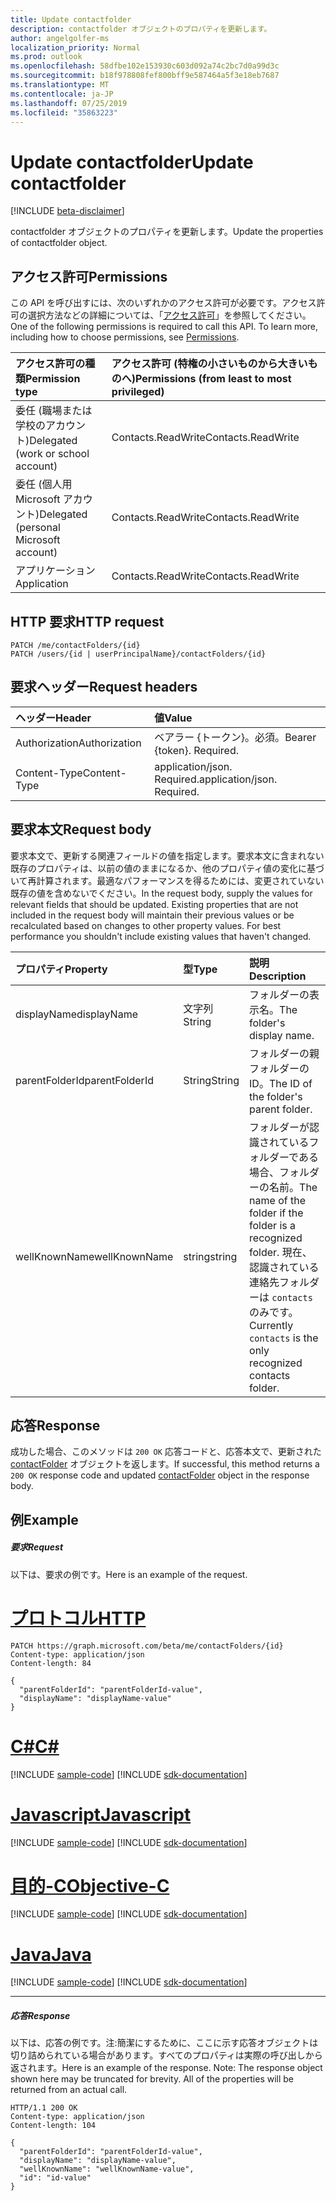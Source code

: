 ```yaml
---
title: Update contactfolder
description: contactfolder オブジェクトのプロパティを更新します。
author: angelgolfer-ms
localization_priority: Normal
ms.prod: outlook
ms.openlocfilehash: 58dfbe102e153930c603d092a74c2bc7d0a99d3c
ms.sourcegitcommit: b18f978808fef800bff9e587464a5f3e18eb7687
ms.translationtype: MT
ms.contentlocale: ja-JP
ms.lasthandoff: 07/25/2019
ms.locfileid: "35863223"
---
```

# <a name="update-contactfolder"></a><span data-ttu-id="6884d-103">Update contactfolder</span><span class="sxs-lookup"><span data-stu-id="6884d-103">Update contactfolder</span></span>

[!INCLUDE [beta-disclaimer](../../includes/beta-disclaimer.md)]

<span data-ttu-id="6884d-104">contactfolder オブジェクトのプロパティを更新します。</span><span class="sxs-lookup"><span data-stu-id="6884d-104">Update the properties of contactfolder object.</span></span>
## <a name="permissions"></a><span data-ttu-id="6884d-105">アクセス許可</span><span class="sxs-lookup"><span data-stu-id="6884d-105">Permissions</span></span>
<span data-ttu-id="6884d-p101">この API を呼び出すには、次のいずれかのアクセス許可が必要です。アクセス許可の選択方法などの詳細については、「[アクセス許可](/graph/permissions-reference)」を参照してください。</span><span class="sxs-lookup"><span data-stu-id="6884d-p101">One of the following permissions is required to call this API. To learn more, including how to choose permissions, see [Permissions](/graph/permissions-reference).</span></span>

|<span data-ttu-id="6884d-108">アクセス許可の種類</span><span class="sxs-lookup"><span data-stu-id="6884d-108">Permission type</span></span>      | <span data-ttu-id="6884d-109">アクセス許可 (特権の小さいものから大きいものへ)</span><span class="sxs-lookup"><span data-stu-id="6884d-109">Permissions (from least to most privileged)</span></span>              |
|:--------------------|:---------------------------------------------------------|
|<span data-ttu-id="6884d-110">委任 (職場または学校のアカウント)</span><span class="sxs-lookup"><span data-stu-id="6884d-110">Delegated (work or school account)</span></span> | <span data-ttu-id="6884d-111">Contacts.ReadWrite</span><span class="sxs-lookup"><span data-stu-id="6884d-111">Contacts.ReadWrite</span></span>    |
|<span data-ttu-id="6884d-112">委任 (個人用 Microsoft アカウント)</span><span class="sxs-lookup"><span data-stu-id="6884d-112">Delegated (personal Microsoft account)</span></span> | <span data-ttu-id="6884d-113">Contacts.ReadWrite</span><span class="sxs-lookup"><span data-stu-id="6884d-113">Contacts.ReadWrite</span></span>    |
|<span data-ttu-id="6884d-114">アプリケーション</span><span class="sxs-lookup"><span data-stu-id="6884d-114">Application</span></span> | <span data-ttu-id="6884d-115">Contacts.ReadWrite</span><span class="sxs-lookup"><span data-stu-id="6884d-115">Contacts.ReadWrite</span></span> |

## <a name="http-request"></a><span data-ttu-id="6884d-116">HTTP 要求</span><span class="sxs-lookup"><span data-stu-id="6884d-116">HTTP request</span></span>
<!-- { "blockType": "ignored" } -->
```http
PATCH /me/contactFolders/{id}
PATCH /users/{id | userPrincipalName}/contactFolders/{id}
```
## <a name="request-headers"></a><span data-ttu-id="6884d-117">要求ヘッダー</span><span class="sxs-lookup"><span data-stu-id="6884d-117">Request headers</span></span>
| <span data-ttu-id="6884d-118">ヘッダー</span><span class="sxs-lookup"><span data-stu-id="6884d-118">Header</span></span>       | <span data-ttu-id="6884d-119">値</span><span class="sxs-lookup"><span data-stu-id="6884d-119">Value</span></span> |
|:---------------|:--------|
| <span data-ttu-id="6884d-120">Authorization</span><span class="sxs-lookup"><span data-stu-id="6884d-120">Authorization</span></span>  | <span data-ttu-id="6884d-p102">ベアラー {トークン}。必須。</span><span class="sxs-lookup"><span data-stu-id="6884d-p102">Bearer {token}. Required.</span></span>  |
| <span data-ttu-id="6884d-123">Content-Type</span><span class="sxs-lookup"><span data-stu-id="6884d-123">Content-Type</span></span>  | <span data-ttu-id="6884d-p103">application/json. Required.</span><span class="sxs-lookup"><span data-stu-id="6884d-p103">application/json. Required.</span></span>  |

## <a name="request-body"></a><span data-ttu-id="6884d-126">要求本文</span><span class="sxs-lookup"><span data-stu-id="6884d-126">Request body</span></span>
<span data-ttu-id="6884d-p104">要求本文で、更新する関連フィールドの値を指定します。要求本文に含まれない既存のプロパティは、以前の値のままになるか、他のプロパティ値の変化に基づいて再計算されます。最適なパフォーマンスを得るためには、変更されていない既存の値を含めないでください。</span><span class="sxs-lookup"><span data-stu-id="6884d-p104">In the request body, supply the values for relevant fields that should be updated. Existing properties that are not included in the request body will maintain their previous values or be recalculated based on changes to other property values. For best performance you shouldn't include existing values that haven't changed.</span></span>

| <span data-ttu-id="6884d-130">プロパティ</span><span class="sxs-lookup"><span data-stu-id="6884d-130">Property</span></span>     | <span data-ttu-id="6884d-131">型</span><span class="sxs-lookup"><span data-stu-id="6884d-131">Type</span></span>   |<span data-ttu-id="6884d-132">説明</span><span class="sxs-lookup"><span data-stu-id="6884d-132">Description</span></span>|
|:---------------|:--------|:----------|
|<span data-ttu-id="6884d-133">displayName</span><span class="sxs-lookup"><span data-stu-id="6884d-133">displayName</span></span>|<span data-ttu-id="6884d-134">文字列</span><span class="sxs-lookup"><span data-stu-id="6884d-134">String</span></span>|<span data-ttu-id="6884d-135">フォルダーの表示名。</span><span class="sxs-lookup"><span data-stu-id="6884d-135">The folder's display name.</span></span>|
|<span data-ttu-id="6884d-136">parentFolderId</span><span class="sxs-lookup"><span data-stu-id="6884d-136">parentFolderId</span></span>|<span data-ttu-id="6884d-137">String</span><span class="sxs-lookup"><span data-stu-id="6884d-137">String</span></span>|<span data-ttu-id="6884d-138">フォルダーの親フォルダーの ID。</span><span class="sxs-lookup"><span data-stu-id="6884d-138">The ID of the folder's parent folder.</span></span>|
|<span data-ttu-id="6884d-139">wellKnownName</span><span class="sxs-lookup"><span data-stu-id="6884d-139">wellKnownName</span></span>|<span data-ttu-id="6884d-140">string</span><span class="sxs-lookup"><span data-stu-id="6884d-140">string</span></span>|<span data-ttu-id="6884d-141">フォルダーが認識されているフォルダーである場合、フォルダーの名前。</span><span class="sxs-lookup"><span data-stu-id="6884d-141">The name of the folder if the folder is a recognized folder.</span></span> <span data-ttu-id="6884d-142">現在、認識されている連絡先フォルダーは `contacts` のみです。</span><span class="sxs-lookup"><span data-stu-id="6884d-142">Currently `contacts` is the only recognized contacts folder.</span></span>|

## <a name="response"></a><span data-ttu-id="6884d-143">応答</span><span class="sxs-lookup"><span data-stu-id="6884d-143">Response</span></span>

<span data-ttu-id="6884d-144">成功した場合、このメソッドは `200 OK` 応答コードと、応答本文で、更新された [contactFolder](../resources/contactfolder.md) オブジェクトを返します。</span><span class="sxs-lookup"><span data-stu-id="6884d-144">If successful, this method returns a `200 OK` response code and updated [contactFolder](../resources/contactfolder.md) object in the response body.</span></span>
## <a name="example"></a><span data-ttu-id="6884d-145">例</span><span class="sxs-lookup"><span data-stu-id="6884d-145">Example</span></span>
##### <a name="request"></a><span data-ttu-id="6884d-146">要求</span><span class="sxs-lookup"><span data-stu-id="6884d-146">Request</span></span>
<span data-ttu-id="6884d-147">以下は、要求の例です。</span><span class="sxs-lookup"><span data-stu-id="6884d-147">Here is an example of the request.</span></span>

# <a name="httptabhttp"></a>[<span data-ttu-id="6884d-148">プロトコル</span><span class="sxs-lookup"><span data-stu-id="6884d-148">HTTP</span></span>](#tab/http)
<!-- {
  "blockType": "request",
  "name": "update_contactfolder"
}-->
```http
PATCH https://graph.microsoft.com/beta/me/contactFolders/{id}
Content-type: application/json
Content-length: 84

{
  "parentFolderId": "parentFolderId-value",
  "displayName": "displayName-value"
}
```
# <a name="ctabcsharp"></a>[<span data-ttu-id="6884d-149">C#</span><span class="sxs-lookup"><span data-stu-id="6884d-149">C#</span></span>](#tab/csharp)
[!INCLUDE [sample-code](../includes/snippets/csharp/update-contactfolder-csharp-snippets.md)]
[!INCLUDE [sdk-documentation](../includes/snippets/snippets-sdk-documentation-link.md)]

# <a name="javascripttabjavascript"></a>[<span data-ttu-id="6884d-150">Javascript</span><span class="sxs-lookup"><span data-stu-id="6884d-150">Javascript</span></span>](#tab/javascript)
[!INCLUDE [sample-code](../includes/snippets/javascript/update-contactfolder-javascript-snippets.md)]
[!INCLUDE [sdk-documentation](../includes/snippets/snippets-sdk-documentation-link.md)]

# <a name="objective-ctabobjc"></a>[<span data-ttu-id="6884d-151">目的-C</span><span class="sxs-lookup"><span data-stu-id="6884d-151">Objective-C</span></span>](#tab/objc)
[!INCLUDE [sample-code](../includes/snippets/objc/update-contactfolder-objc-snippets.md)]
[!INCLUDE [sdk-documentation](../includes/snippets/snippets-sdk-documentation-link.md)]

# <a name="javatabjava"></a>[<span data-ttu-id="6884d-152">Java</span><span class="sxs-lookup"><span data-stu-id="6884d-152">Java</span></span>](#tab/java)
[!INCLUDE [sample-code](../includes/snippets/java/update-contactfolder-java-snippets.md)]
[!INCLUDE [sdk-documentation](../includes/snippets/snippets-sdk-documentation-link.md)]

---

##### <a name="response"></a><span data-ttu-id="6884d-153">応答</span><span class="sxs-lookup"><span data-stu-id="6884d-153">Response</span></span>
<span data-ttu-id="6884d-p106">以下は、応答の例です。注:簡潔にするために、ここに示す応答オブジェクトは切り詰められている場合があります。すべてのプロパティは実際の呼び出しから返されます。</span><span class="sxs-lookup"><span data-stu-id="6884d-p106">Here is an example of the response. Note: The response object shown here may be truncated for brevity. All of the properties will be returned from an actual call.</span></span>
<!-- {
  "blockType": "response",
  "truncated": true,
  "@odata.type": "microsoft.graph.contactFolder"
} -->
```http
HTTP/1.1 200 OK
Content-type: application/json
Content-length: 104

{
  "parentFolderId": "parentFolderId-value",
  "displayName": "displayName-value",
  "wellKnownName": "wellKnownName-value",
  "id": "id-value"
}
```

<!-- uuid: 8fcb5dbc-d5aa-4681-8e31-b001d5168d79
2015-10-25 14:57:30 UTC -->
<!--
{
  "type": "#page.annotation",
  "description": "Update contactfolder",
  "keywords": "",
  "section": "documentation",
  "tocPath": "",
  "suppressions": [
  ]
}
-->
